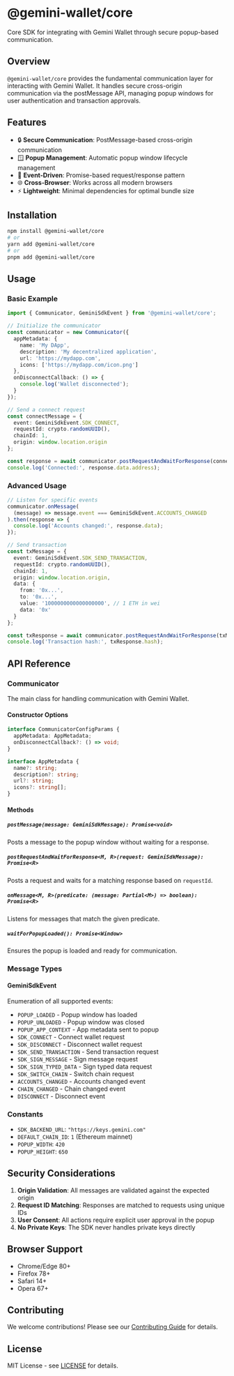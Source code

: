 # @gemini-wallet/core

Core SDK for integrating with Gemini Wallet through secure popup-based communication.

## Overview

`@gemini-wallet/core` provides the fundamental communication layer for interacting with Gemini Wallet. It handles secure cross-origin communication via the postMessage API, managing popup windows for user authentication and transaction approvals.

## Features

- 🔒 **Secure Communication**: PostMessage-based cross-origin communication
- 🪟 **Popup Management**: Automatic popup window lifecycle management
- 🔄 **Event-Driven**: Promise-based request/response pattern
- 🌐 **Cross-Browser**: Works across all modern browsers
- ⚡ **Lightweight**: Minimal dependencies for optimal bundle size

## Installation

```bash
npm install @gemini-wallet/core
# or
yarn add @gemini-wallet/core
# or
pnpm add @gemini-wallet/core
```

## Usage

### Basic Example

```typescript
import { Communicator, GeminiSdkEvent } from '@gemini-wallet/core';

// Initialize the communicator
const communicator = new Communicator({
  appMetadata: {
    name: 'My DApp',
    description: 'My decentralized application',
    url: 'https://mydapp.com',
    icons: ['https://mydapp.com/icon.png']
  },
  onDisconnectCallback: () => {
    console.log('Wallet disconnected');
  }
});

// Send a connect request
const connectMessage = {
  event: GeminiSdkEvent.SDK_CONNECT,
  requestId: crypto.randomUUID(),
  chainId: 1,
  origin: window.location.origin
};

const response = await communicator.postRequestAndWaitForResponse(connectMessage);
console.log('Connected:', response.data.address);
```

### Advanced Usage

```typescript
// Listen for specific events
communicator.onMessage(
  (message) => message.event === GeminiSdkEvent.ACCOUNTS_CHANGED
).then(response => {
  console.log('Accounts changed:', response.data);
});

// Send transaction
const txMessage = {
  event: GeminiSdkEvent.SDK_SEND_TRANSACTION,
  requestId: crypto.randomUUID(),
  chainId: 1,
  origin: window.location.origin,
  data: {
    from: '0x...',
    to: '0x...',
    value: '1000000000000000000', // 1 ETH in wei
    data: '0x'
  }
};

const txResponse = await communicator.postRequestAndWaitForResponse(txMessage);
console.log('Transaction hash:', txResponse.hash);
```

## API Reference

### Communicator

The main class for handling communication with Gemini Wallet.

#### Constructor Options

```typescript
interface CommunicatorConfigParams {
  appMetadata: AppMetadata;
  onDisconnectCallback?: () => void;
}

interface AppMetadata {
  name?: string;
  description?: string;
  url?: string;
  icons?: string[];
}
```

#### Methods

##### `postMessage(message: GeminiSdkMessage): Promise<void>`

Posts a message to the popup window without waiting for a response.

##### `postRequestAndWaitForResponse<M, R>(request: GeminiSdkMessage): Promise<R>`

Posts a request and waits for a matching response based on `requestId`.

##### `onMessage<M, R>(predicate: (message: Partial<M>) => boolean): Promise<R>`

Listens for messages that match the given predicate.

##### `waitForPopupLoaded(): Promise<Window>`

Ensures the popup is loaded and ready for communication.

### Message Types

#### GeminiSdkEvent

Enumeration of all supported events:

- `POPUP_LOADED` - Popup window has loaded
- `POPUP_UNLOADED` - Popup window was closed
- `POPUP_APP_CONTEXT` - App metadata sent to popup
- `SDK_CONNECT` - Connect wallet request
- `SDK_DISCONNECT` - Disconnect wallet request
- `SDK_SEND_TRANSACTION` - Send transaction request
- `SDK_SIGN_MESSAGE` - Sign message request
- `SDK_SIGN_TYPED_DATA` - Sign typed data request
- `SDK_SWITCH_CHAIN` - Switch chain request
- `ACCOUNTS_CHANGED` - Accounts changed event
- `CHAIN_CHANGED` - Chain changed event
- `DISCONNECT` - Disconnect event

### Constants

- `SDK_BACKEND_URL`: `"https://keys.gemini.com"`
- `DEFAULT_CHAIN_ID`: `1` (Ethereum mainnet)
- `POPUP_WIDTH`: `420`
- `POPUP_HEIGHT`: `650`

## Security Considerations

1. **Origin Validation**: All messages are validated against the expected origin
2. **Request ID Matching**: Responses are matched to requests using unique IDs
3. **User Consent**: All actions require explicit user approval in the popup
4. **No Private Keys**: The SDK never handles private keys directly

## Browser Support

- Chrome/Edge 80+
- Firefox 78+
- Safari 14+
- Opera 67+

## Contributing

We welcome contributions! Please see our [Contributing Guide](CONTRIBUTING.md) for details.

## License

MIT License - see [LICENSE](LICENSE) for details.